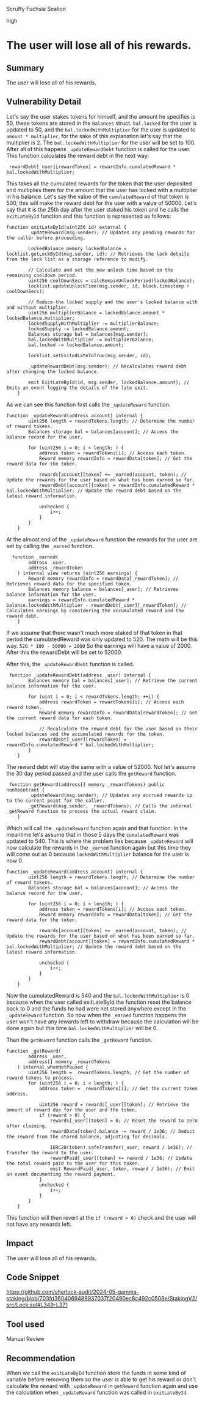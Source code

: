 Scruffy Fuchsia Sealion

high

# The user will lose all of his rewards.

## Summary
The user will lose all of his rewards.

## Vulnerability Detail
Let's say the user stakes tokens for himself, and the amount he specifies is 50, these tokens are stored in the `Balances` struct. `bal.locked` for the user is updated to 50, and the `bal.lockedWithMultiplier` for the user is updated to `amount * multiplier`, for the sake of this explanation let's say that the multiplier is 2. The `bal.lockedWithMultiplier` for the user will be set to 100. After all of this happens `_updateRewardDebt` function is called for the user. This function calculates the reward debt in the next way:

```solidity
 rewardDebt[_user][rewardToken] = rewardInfo.cumulatedReward * bal.lockedWithMultiplier;
```
This takes all the cumulated rewards for the token that the user deposited and multiplies them for the amount that the user has locked with a multiplier in his balance. Let's say the value of the `cumulatedReward` of that token is 500, this will make the reward debt for the user with a value of 50000. Let's say that it is the 25th day after the user staked his token and he calls the `exitLateById` function and this function is represented as follows:
```solidity
function exitLateById(uint256 id) external {
        _updateReward(msg.sender); // Updates any pending rewards for the caller before proceeding.

        LockedBalance memory lockedBalance = locklist.getLockById(msg.sender, id); // Retrieves the lock details from the lock list as a storage reference to modify.

        // Calculate and set the new unlock time based on the remaining cooldown period.
        uint256 coolDownSecs = calcRemainUnlockPeriod(lockedBalance);
        locklist.updateUnlockTime(msg.sender, id, block.timestamp + coolDownSecs);

        // Reduce the locked supply and the user's locked balance with and without multiplier.
        uint256 multiplierBalance = lockedBalance.amount * lockedBalance.multiplier;
        lockedSupplyWithMultiplier -= multiplierBalance; 
        lockedSupply -= lockedBalance.amount;
        Balances storage bal = balances[msg.sender];
        bal.lockedWithMultiplier -= multiplierBalance; 
        bal.locked -= lockedBalance.amount;

        locklist.setExitedLateToTrue(msg.sender, id);

        _updateRewardDebt(msg.sender); // Recalculates reward debt after changing the locked balance.

        emit ExitLateById(id, msg.sender, lockedBalance.amount); // Emits an event logging the details of the late exit.
    }
```
As we can see this function first calls the `_updateReward` function.
```solidity
function _updateReward(address account) internal {
        uint256 length = rewardTokens.length; // Determine the number of reward tokens.
        Balances storage bal = balances[account]; // Access the balance record for the user.

        for (uint256 i = 0; i < length; ) {
            address token = rewardTokens[i]; // Access each token.
            Reward memory rewardInfo = rewardData[token]; // Get the reward data for the token.

            rewards[account][token] += _earned(account, token); // Update the rewards for the user based on what has been earned so far.
            rewardDebt[account][token] = rewardInfo.cumulatedReward * bal.lockedWithMultiplier; // Update the reward debt based on the latest reward information.

            unchecked {
                i++;
            }
        }
    }
```

At the almost end of the `_updateReward` function the rewards for the user are set by calling the `_earned` function.
```solidity 
  function _earned(
        address _user,
        address _rewardToken
    ) internal view returns (uint256 earnings) {
        Reward memory rewardInfo = rewardData[_rewardToken]; // Retrieves reward data for the specified token.
        Balances memory balance = balances[_user]; // Retrieves balance information for the user.
        earnings = rewardInfo.cumulatedReward * balance.lockedWithMultiplier - rewardDebt[_user][_rewardToken]; // Calculates earnings by considering the accumulated reward and the reward debt.
    }
```
If we assume that there wasn't much more staked of that token in that period the cumulatedReward was only updated to 520. The math will be this way.
`520 * 100 - 50000 = 2000`
So the earnings will have a value of 2000. 
After this the rewardDebt will be set to 52000.

After this, the `_updateRewardDebt` function is called.
```solidity
 function _updateRewardDebt(address _user) internal {
        Balances memory bal = balances[_user]; // Retrieve the current balance information for the user.

        for (uint i = 0; i < rewardTokens.length; ++i) {
            address rewardToken = rewardTokens[i]; // Access each reward token.
            Reward memory rewardInfo = rewardData[rewardToken]; // Get the current reward data for each token.

            // Recalculate the reward debt for the user based on their locked balances and the accumulated rewards for the token.
            rewardDebt[_user][rewardToken] = rewardInfo.cumulatedReward * bal.lockedWithMultiplier;
        }
    }
```

The reward debt will stay the same with a value of 52000.
Not let's assume the 30 day period passed and the user calls the `getReward` function.

```solidity
 function getReward(address[] memory _rewardTokens) public nonReentrant {
        _updateReward(msg.sender); // Updates any accrued rewards up to the current point for the caller.
        _getReward(msg.sender, _rewardTokens); // Calls the internal _getReward function to process the actual reward claim.
    }
```
Which will call the `_updateReward` function again and that function. In the meantime let's assume that in those 5 days the `cumulatedReward` was updated to 540. This is where the problem lies because `_updateReward` will now calculate the rewards in the `_earned` function again but this time they will come out as 0 because `lockedWithMultiplier` balance for the user is now 0.
```solidity
function _updateReward(address account) internal {
        uint256 length = rewardTokens.length; // Determine the number of reward tokens.
        Balances storage bal = balances[account]; // Access the balance record for the user.

        for (uint256 i = 0; i < length; ) {
            address token = rewardTokens[i]; // Access each token.
            Reward memory rewardInfo = rewardData[token]; // Get the reward data for the token.

            rewards[account][token] += _earned(account, token); // Update the rewards for the user based on what has been earned so far.
            rewardDebt[account][token] = rewardInfo.cumulatedReward * bal.lockedWithMultiplier; // Update the reward debt based on the latest reward information.

            unchecked {
                i++;
            }
        }
    }
```
Now the cumulatedReward is 540 and the `bal.lockedWithMultiplier` is 0 because when the user called exitLateById the function reset the balance back to 0 and the funds he had were not stored anywhere except in the `_updateReward` function. So now when the `_earned` function happens the user won't have any rewards left to withdraw because the calculation will be done again but this time `bal.lockedWithMultiplier` will be 0.

Then the `getReward` function calls the `_getReward` function.
```solidity 
function _getReward(
        address _user,
        address[] memory _rewardTokens
    ) internal whenNotPaused {
        uint256 length = _rewardTokens.length; // Get the number of reward tokens to process.
        for (uint256 i = 0; i < length; ) {
            address token = _rewardTokens[i]; // Get the current token address.

            uint256 reward = rewards[_user][token]; // Retrieve the amount of reward due for the user and the token.
            if (reward > 0) {
                rewards[_user][token] = 0; // Reset the reward to zero after claiming.
                rewardData[token].balance -= reward / 1e36; // Deduct the reward from the stored balance, adjusting for decimals.

                IERC20(token).safeTransfer(_user, reward / 1e36); // Transfer the reward to the user.
                rewardPaid[_user][token] += reward / 1e36; // Update the total reward paid to the user for this token. 
                emit RewardPaid(_user, token, reward / 1e36); // Emit an event documenting the reward payment.
            }
            unchecked {
                i++;
            }
        }
    }
```
This function will then revert at the `if (reward > 0)` check and the user will not have any rewards left.

## Impact
The user will lose all of his rewards.

## Code Snippet
https://github.com/sherlock-audit/2024-05-gamma-staking/blob/703fd3604069489937037f20490ec8c492c0508e/StakingV2/src/Lock.sol#L349-L371

## Tool used
Manual Review

## Recommendation
When we call the `exitLateById` function store the funds in some kind of variable before removing them so the user is able to get his reward or don't calculate the reward with `_updateReward`  in `getReward` function again and use the calculation when `_updateReward` function was called in `exitLateById`.